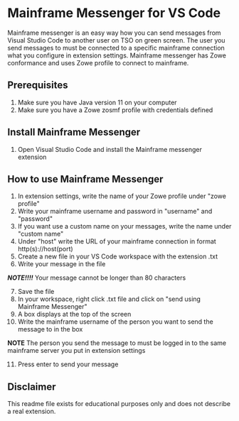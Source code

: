 # Mainframe Messenger for VS Code

Mainframe messenger is an easy way how you can send messages from Visual Studio Code to another user on TSO on green screen. The user you send messages to must be connected to a specific mainframe connection what you configure in extension settings. Mainframe messenger has Zowe conformance and uses Zowe profile to connect to mainframe.

## Prerequisites
1. Make sure you have Java version 11 on your computer
2. Make sure you have a Zowe zosmf profile with credentials defined
 
## Install Mainframe Messenger
1. Open Visual Studio Code and install the Mainframe messenger extension

## How to use Mainframe Messenger
1. In extension settings, write the name of your Zowe profile under "zowe profile"
2. Write your mainframe username and password in "username" and "password"
3. If you want use a custom name on your messages, write the name under "custom name"
4. Under "host" write the URL of your mainframe connection in format http(s)://host(port)
5. Create a new file in your VS Code workspace with the extension .txt
6. Write your message in the file 

***NOTE!!!!*** Your message cannot be longer than 80 characters

7. Save the file
8. In your workspace, right click .txt file and click on "send using Mainframe Messenger"
9. A box displays at the top of the screen
10. Write the mainframe username of the person you want to send the message to in the box

**NOTE** The person you send the message to must be logged in to the same mainframe server you put in extension settings

11. Press enter to send your message

## Disclaimer

This readme file exists for educational purposes only and does not describe a real extension.
